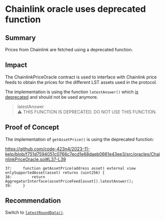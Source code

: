 # Chainlink oracle uses deprecated function

## Summary

Prices from Chainlink are fetched using a deprecated function.

## Impact

The ChainlinkPriceOracle contract is used to interface with Chainlink price feeds to obtain the prices for the different LST assets used in the protocol.

The implementation is using the function `latestAnswer()` which [is deprecated](https://docs.chain.link/data-feeds/api-reference#latestanswer) and should not be used anymore.

> latestAnswer  
> ⚠️ THIS FUNCTION IS DEPRECATED. DO NOT USE THIS FUNCTION.

## Proof of Concept

The implementation of `getAssetPrice()` is using the deprecated function:

https://github.com/code-423n4/2023-11-kelp/blob/f751d7594051c0766c7ecd1e68daeb0661e43ee3/src/oracles/ChainlinkPriceOracle.sol#L37-L39

```solidity
37:     function getAssetPrice(address asset) external view onlySupportedAsset(asset) returns (uint256) {
38:         return AggregatorInterface(assetPriceFeed[asset]).latestAnswer();
39:     }
```

## Recommendation

Switch to [`latestRoundData()`](https://docs.chain.link/data-feeds/api-reference#latestrounddata).
